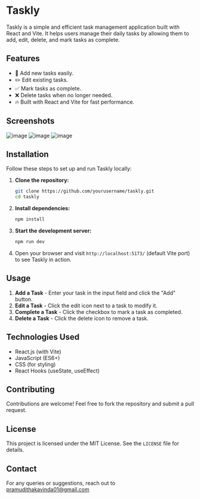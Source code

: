 # Taskly

Taskly is a simple and efficient task management application built with React and Vite. It helps users manage their daily tasks by allowing them to add, edit, delete, and mark tasks as complete.

## Features

- 📌 Add new tasks easily.
- ✏️ Edit existing tasks.
- ✅ Mark tasks as complete.
- ❌ Delete tasks when no longer needed.
- 🔥 Built with React and Vite for fast performance.

## Screenshots

![image](https://github.com/user-attachments/assets/af32ba37-b335-4f58-9ed7-502b33ef8138)
![image](https://github.com/user-attachments/assets/b3d78060-80f4-4b5a-890e-a15a9f3974a8)
![image](https://github.com/user-attachments/assets/233fdc30-8c66-4566-af3f-9bbc51c98dcc)


## Installation

Follow these steps to set up and run Taskly locally:

1. **Clone the repository:**

   ```sh
   git clone https://github.com/yourusername/taskly.git
   cd taskly
   ```

2. **Install dependencies:**

   ```sh
   npm install
   ```

3. **Start the development server:**

   ```sh
   npm run dev
   ```

4. Open your browser and visit `http://localhost:5173/` (default Vite port) to see Taskly in action.

## Usage

1. **Add a Task** - Enter your task in the input field and click the "Add" button.
2. **Edit a Task** - Click the edit icon next to a task to modify it.
3. **Complete a Task** - Click the checkbox to mark a task as completed.
4. **Delete a Task** - Click the delete icon to remove a task.

## Technologies Used

- React.js (with Vite)
- JavaScript (ES6+)
- CSS (for styling)
- React Hooks (useState, useEffect)

## Contributing

Contributions are welcome! Feel free to fork the repository and submit a pull request.

## License

This project is licensed under the MIT License. See the `LICENSE` file for details.

## Contact

For any queries or suggestions, reach out to pramudithakavinda01@gmail.com
